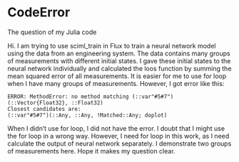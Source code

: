 # CodeError
The question of my Julia code


Hi. I am trying to use sciml_train in Flux to train a neural network model using the data from an engineering system. The data contains many groups of measurements with different initial states. I gave these initial states to the neural network individually and calculated the loos function by summing the mean squared error of all measurements. It is easier for me to use for loop when I have many groups of measurements. However, I got error like this:

```
ERROR: MethodError: no method matching (::var"#5#7")(::Vector{Float32}, ::Float32)
Closest candidates are:
(::var"#5#7")(::Any, ::Any, !Matched::Any; doplot)
```

When I didn’t use for loop, I did not have the error. I doubt that I might use the for loop in a wrong way. However, I need for loop in this work, as I need calculate the output of neural network separately. 
I demonstrate two groups of measurements here. Hope it makes my question clear.

